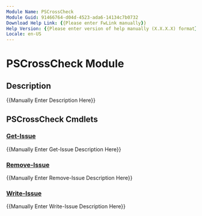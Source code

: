 ```yaml
---
Module Name: PSCrossCheck
Module Guid: 91466764-d04d-4523-ada6-14134c7b0732
Download Help Link: {{Please enter FwLink manually}}
Help Version: {{Please enter version of help manually (X.X.X.X) format}}
Locale: en-US
---
```


# PSCrossCheck Module
## Description
{{Manually Enter Description Here}}

## PSCrossCheck Cmdlets
### [Get-Issue](Get-Issue.md)
{{Manually Enter Get-Issue Description Here}}

### [Remove-Issue](Remove-Issue.md)
{{Manually Enter Remove-Issue Description Here}}

### [Write-Issue](Write-Issue.md)
{{Manually Enter Write-Issue Description Here}}

